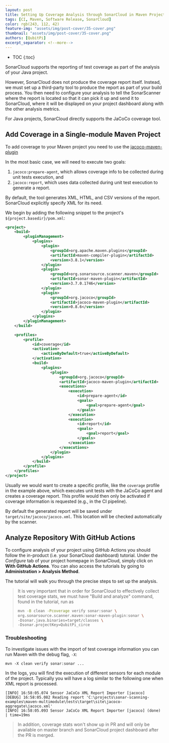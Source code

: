 ```yaml
---
layout: post
title: Setting Up Coverage Analysis through SonarCloud in Maven Project
tags: [CI, Maven, Software Release, SonarCloud]
color: rgb(243, 112, 42)
feature-img: "assets/img/post-cover/35-cover.png"
thumbnail: "assets/img/post-cover/35-cover.png"
authors: [QubitPi]
excerpt_separator: <!--more-->
---
```


<!--more-->

* TOC
{:toc}

SonarCloud supports the reporting of test coverage as part of the analysis of your 
Java project.

However, SonarCloud does not produce the coverage report itself. Instead, we must set up a third-party tool to produce
the report as part of your build process. You then need to configure your analysis to tell the SonarScanner where the 
report is located so that it can pick it up and send it to SonarCloud, where it will be displayed on your project
dashboard along with the other analysis metrics.

For Java projects, SonarCloud directly supports the JaCoCo coverage tool.

Add Coverage in a Single-module Maven Project
----------------------------------------------

To add coverage to your Maven project you need to use the
[jacoco-maven-plugin](https://mvnrepository.com/artifact/org.jacoco/jacoco-maven-plugin)

In the most basic case, we will need to execute two goals:

1. `jacoco:prepare-agent`, which allows coverage info to be collected during unit tests execution, and
2. `jacoco:report`, which uses data collected during unit test execution to generate a report.

By default, the tool generates XML, HTML, and CSV versions of the report. SonarCloud explicitly specify XML for its
need.

We begin by adding the following snippet to the project's `${project.basedir}/pom.xml`:

```xml
<project>
    <build>
        <pluginManagement>
            <plugins>
                <plugin>
                    <groupId>org.apache.maven.plugins</groupId>
                    <artifactId>maven-compiler-plugin</artifactId>
                    <version>3.8.1</version>
                </plugin>
                <plugin>
                    <groupId>org.sonarsource.scanner.maven</groupId>
                    <artifactId>sonar-maven-plugin</artifactId>
                    <version>3.7.0.1746</version>
                </plugin>
                <plugin>
                    <groupId>org.jacoco</groupId>
                    <artifactId>jacoco-maven-plugin</artifactId>
                    <version>0.8.6</version>
                </plugin>
            </plugins>
        </pluginManagement>
    </build>

    <profiles>
        <profile>
            <id>coverage</id>
            <activation>
                <activeByDefault>true</activeByDefault>
            </activation>
            <build>
                <plugins>
                    <plugin>
                        <groupId>org.jacoco</groupId>
                        <artifactId>jacoco-maven-plugin</artifactId>
                        <executions>
                            <execution>
                                <id>prepare-agent</id>
                                <goals>
                                    <goal>prepare-agent</goal>
                                </goals>
                            </execution>
                            <execution>
                                <id>report</id>
                                <goals>
                                    <goal>report</goal>
                                </goals>
                            </execution>
                        </executions>
                    </plugin>
                </plugins>
            </build>
        </profile>
    </profiles>
</project>
```

Usually we would want to create a specific profile, like the `coverage` profile in the example above, which executes
unit tests with the JaCoCo agent and creates a coverage report. This profile would then only be activated if coverage 
information is requested (e.g., in the CI pipeline).

By default the generated report will be saved under `target/site/jacoco/jacoco.xml`. This location will be checked 
automatically by the scanner.

Analyze Repository With GitHub Actions
--------------------------------------

To configure analysis of your project using GitHub Actions you should follow the in-product (i.e. your SonarCloud 
dashboard) tutorial. Under the _Configure_ tab of your project homepage in SonarCloud, simply click on **With GitHub 
Actions**. You can also access the tutorials by going to **Administration > Analysis Method**.

The tutorial will walk you through the precise steps to set up the analysis.

> It is very important that in order for SonarCloud to effectively collect test coverage stats, we must have "Build and 
> analyze" command, found in the tutorial, run as
> 
> ```bash
> mvn -B clean -Pcoverage verify sonar:sonar \
> org.sonarsource.scanner.maven:sonar-maven-plugin:sonar \
> -Dsonar.java.binaries=target/classes \
> -Dsonar.projectKey=QubitPi_circe
> ```

### Troubleshooting

To investigate issues with the import of test coverage information you can run Maven with the debug flag, `-X`:

    mvn -X clean verify sonar:sonar ...

In the logs, you will find the execution of different sensors for each module of the project. Typically you will have a 
log similar to the following one when XML report is processed.

    [INFO] 16:58:05.074 Sensor JaCoCo XML Report Importer [jacoco]
    [DEBUG] 16:58:05.082 Reading report 'C:\projects\sonar-scanning-examples\maven-multimodule\tests\target\site\jacoco-aggregate\jacoco.xml'
    [INFO] 16:58:05.093 Sensor JaCoCo XML Report Importer [jacoco] (done) | time=19ms

> In addition, coverage stats won't show up in PR and will only be available on master branch and SonarCloud project
> dashboard after the PR is merged.
